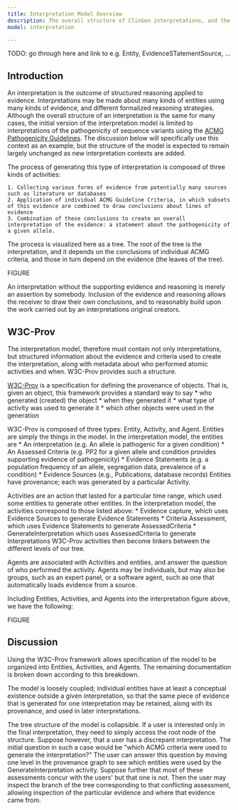 ```yaml
---
title: Interpretation Model Overview
description: The overall structure of ClinGen interpretations, and the use of W3C-Prov.
model: interpretation

---
```


TODO: go through here and link to e.g. Entity, EvidenceSTatementSource, ...

Introduction
------------

An interpretation is the outcome of structured reasoning applied to evidence.   Interpretations may be made about many kinds of entities using many kinds of evidence, and different formalized reasoning strategies.  Although the overall structure of an interpretation is the same for many cases, the initial version of the interpretation model is limited to interpretations of the pathogenicity of sequence variants using the [ACMG Pathogenicity Guidelines]().   The discussion below will specifically use this context as an example, but the structure of the model is expected to remain largely unchanged as new interpretation contexts are added.

The process of generating this type of interpretation is composed of three kinds of activities:

    1. Collecting various forms of evidence from potentially many sources such as literature or databases
    2. Application of individual ACMG Guideline Criteria, in which subsets of this evidence are combined to draw conclusions about lines of evidence
    3. Combination of these conclusions to create an overall interpretation of the evidence: a statement about the pathogenicity of a given allele.

The process is visualized here as a tree.  The root of the tree is the interpretation, and it depends on the conclusions of individual ACMG criteria, and those in turn depend on the evidence (the leaves of the tree).

FIGURE 

An interpretation without the supporting evidence and reasoning is merely an assertion by somebody.  Inclusion of the evidence and reasoning allows the receiver to draw their own conclusions, and to reasonably build upon the work carried out by an interpretations original creators.

W3C-Prov
--------

The interpretation model, therefore must contain not only interpretations, but structured information about the evidence and criteria used to create the interpretation, along with metadata about who performed atomic activities and when.  W3C-Prov provides such a structure.

[W3C-Prov]() is a specification for defining the provenance of objects. That is, given an object, this framework provides a standard way to say
    * who generated (created) the object 
    * when they generated it
    * what type of activity was used to generate it
    * which other objects were used in the generation

W3C-Prov is composed of three types: Entity, Activity, and Agent.  Entities are simply the things in the model.  In the interpretation model, the entities are
    * An interpretation (e.g. An allele is pathogenic for a given condition)
    * An Assessed Criteria (e.g. PP2 for a given allele and condition provides supporting evidence of pathogenicity)
    * Evidence Statements (e.g. a population frequency of an allele, segregation data, prevalence of a condition)
    * Evidence Sources (e.g., Publications, database records)
Entities have provenance; each was generated by a particular Activity.  

Activities are an action that lasted for a particular time range, which used some entities to generate other entities.  In the interpretation model, the activities correspond to those listed above: 
    * Evidence capture, which uses Evidence Sources to generate Evidence Statements
    * Criteria Assessment, which uses Evidence Statements to generate AssessedCriteria
    * GenerateInterpretation which uses AssessedCriteria to generate Interpretations
W3C-Prov activities then become linkers between the different levels of our tree.

Agents are associated with Activities and entities, and answer the question of who performed the activity.  Agents may be individuals, but may also be groups, such as an expert panel, or a software agent, such as one that automatically loads evidence from a source.

Including Entities, Activities, and Agents into the interpretation figure above, we have the following:

FIGURE

Discussion
----------

Using the W3C-Prov framework allows specification of the model to be organized into Entities, Activities, and Agents.  The remaining documentation is broken down according to this breakdown.

The model is loosely coupled; individual entities have at least a conceptual existence outside a given interpretation, so that the same piece of evidence that is generated for one interpretation may be retained, along with its provenance, and used in later interpretations.  

The tree structure of the model is collapsible.  If a user is interested only in the final interpretation, they need to simply access the root node of the structure.  Suppose however, that a user has a discrepant interpretation.  The initial question in such a case would be "which ACMG criteria were used to generate the interpretation?"  The user can answer this question by moving one level in the provenance graph to see which entities were used by the GenerateInterpretation activity.  Suppose further that most of these assessments concur with the users' but that one is not.  Then the user may inspect the branch of the tree corresponding to that conflicting assessment, allowing inspection of the particular evidence and where that evidence came from.


